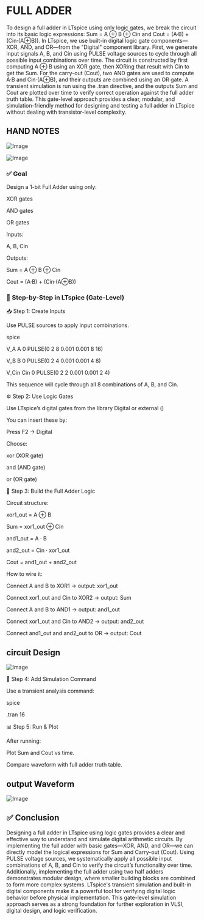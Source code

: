 # FULL ADDER

To design a full adder in LTspice using only logic gates, we break the circuit into its basic logic expressions: Sum = A ⊕ B ⊕ Cin and Cout = (A·B) + (Cin·(A⊕B)). In LTspice, we use built-in digital logic gate components—XOR, AND, and OR—from the "Digital" component library. First, we generate input signals A, B, and Cin using PULSE voltage sources to cycle through all possible input combinations over time. The circuit is constructed by first computing A ⊕ B using an XOR gate, then XORing that result with Cin to get the Sum. For the carry-out (Cout), two AND gates are used to compute A·B and Cin·(A⊕B), and their outputs are combined using an OR gate. A transient simulation is run using the .tran directive, and the outputs Sum and Cout are plotted over time to verify correct operation against the full adder truth table. This gate-level approach provides a clear, modular, and simulation-friendly method for designing and testing a full adder in LTspice without dealing with transistor-level complexity.

## HAND NOTES

![Image](https://github.com/user-attachments/assets/018099cc-8870-47cc-af2b-a4b9ab3def8b)

![Image](https://github.com/user-attachments/assets/e965decd-45d0-4289-b54b-da052e91be93)

### ✅ Goal

Design a 1-bit Full Adder using only:

XOR gates

AND gates

OR gates

Inputs:

A, B, Cin

Outputs:

Sum = A ⊕ B ⊕ Cin

Cout = (A·B) + (Cin·(A⊕B))

### 🧱 Step-by-Step in LTspice (Gate-Level)

📥 Step 1: Create Inputs

Use PULSE sources to apply input combinations.

spice

V_A A 0 PULSE(0 2 8 0.001 0.001 8 16)

V_B B 0 PULSE(0 2 4 0.001 0.001 4 8)

V_Cin Cin 0 PULSE(0 2 2 0.001 0.001 2 4)

This sequence will cycle through all 8 combinations of A, B, and Cin.

⚙️ Step 2: Use Logic Gates

Use LTspice’s digital gates from the library Digital or external ()

You can insert these by:

Press F2 → Digital

Choose:

xor (XOR gate)

and (AND gate)

or (OR gate)

🔧 Step 3: Build the Full Adder Logic

Circuit structure:

xor1_out = A ⊕ B

Sum = xor1_out ⊕ Cin

and1_out = A · B

and2_out = Cin · xor1_out

Cout = and1_out + and2_out

How to wire it:

Connect A and B to XOR1 → output: xor1_out

Connect xor1_out and Cin to XOR2 → output: Sum

Connect A and B to AND1 → output: and1_out

Connect xor1_out and Cin to AND2 → output: and2_out

Connect and1_out and and2_out to OR → output: Cout

## circuit Design

![Image](https://github.com/user-attachments/assets/6dd023c9-e1ea-458b-abfd-bae41284ab5d)


🧪 Step 4: Add Simulation Command

Use a transient analysis command:

spice

.tran 16

📊 Step 5: Run & Plot

After running:

Plot Sum and Cout vs time.

Compare waveform with full adder truth table.

## output Waveform

![Image](https://github.com/user-attachments/assets/0bae8e56-fdf4-412d-98f9-994d63d1a330)

## ✅ Conclusion

Designing a full adder in LTspice using logic gates provides a clear and effective way to understand and simulate digital arithmetic circuits. By implementing the full adder with basic gates—XOR, AND, and OR—we can directly model the logical expressions for Sum and Carry-out (Cout). Using PULSE voltage sources, we systematically apply all possible input combinations of A, B, and Cin to verify the circuit’s functionality over time. Additionally, implementing the full adder using two half adders demonstrates modular design, where smaller building blocks are combined to form more complex systems. LTspice's transient simulation and built-in digital components make it a powerful tool for verifying digital logic behavior before physical implementation. This gate-level simulation approach serves as a strong foundation for further exploration in VLSI, digital design, and logic verification.




